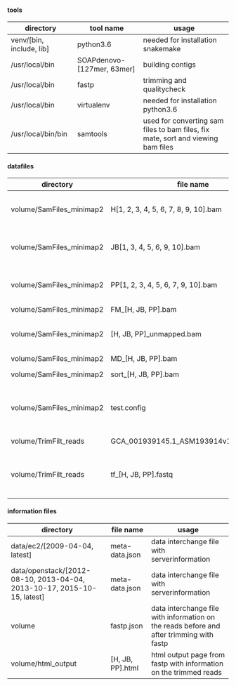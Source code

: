 #### tools
|directory|tool name |usage |
 |---------------------------------------------------------|---------------------|-------|
 |venv/[bin, include, lib]  |    python3.6    | needed for installation snakemake     | 
 |/usr/local/bin|SOAPdenovo-[127mer, 63mer]|building contigs|
 |/usr/local/bin|fastp|trimming and qualitycheck|
 |/usr/local/bin|virtualenv|needed for installation python3.6|
 |/usr/local/bin/bin|samtools|used for converting sam files to bam files, fix mate, sort and viewing bam files |


#### datafiles
|directory|file name |explanation |
|---------------------------------------------------------|---------------------|-------|
|volume/SamFiles_minimap2| H[1, 2, 3, 4, 5, 6, 7, 8, 9, 10].bam       | bam files of samples from Horrocks, Australia|
|volume/SamFiles_minimap2| JB[1, 3, 4, 5, 6, 9, 10].bam       |  bam files of samples from Jurien Bay, Australia|
|volume/SamFiles_minimap2| PP[1, 2, 3, 4, 5, 6, 7, 9, 10].bam     |  bam files of samples from Parker Point, Australia|
|volume/SamFiles_minimap2| FM_[H, JB, PP].bam       | Fix mate     | 
|volume/SamFiles_minimap2| [H, JB, PP]\_unmapped.bam      | All unmapped reads. Symbodinium is filterd out|
|volume/SamFiles_minimap2| MD_[H, JB, PP].bam    | |
|volume/SamFiles_minimap2| sort_[H, JB, PP].bam | sorted bam files|
|volume/SamFiles_minimap2| test.config |small test config file, needed for denovo assembly |
|volume/TrimFilt_reads|GCA_001939145.1_ASM193914v1_genomic.fna | genome of Symbiodinium|
|volume/TrimFilt_reads|tf_[H, JB, PP].fastq|trimmed reads with low quality reads filterd out|


#### information files


|directory|file name |usage |
 |---------------------------------------------------------|---------------------|-------|
 |data/ec2/[2009-04-04, latest]           |     meta-data.json          |    data interchange file with serverinformation   | 
 |data/openstack/[2012-08-10, 2013-04-04, 2013-10-17, 2015-10-15, latest]| meta-data.json   |   data interchange file with serverinformation | 
 |volume|fastp.json|data interchange file with information on the reads before and after trimming with fastp| 
 |volume/html_output|[H, JB, PP].html|html output page from fastp with information on the trimmed reads| 

 

 


